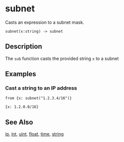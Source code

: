 # subnet

Casts an expression to a subnet mask.

```tql
subnet(x:string) -> subnet
```

## Description

The `sub` function casts the provided string `x` to a subnet

## Examples

### Cast a string to an IP address

```tql
from {x: subnet("1.2.3.4/16")}
```

```tql
{x: 1.2.0.0/16}
```

## See Also

[ip](ip.md), [int](int.md), [uint](uint.md), [float](float.md), [time](time.md), [string](string.md)
